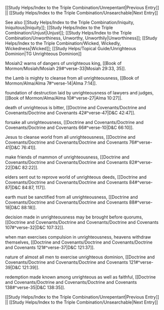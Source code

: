 [[Study Helps/Index to the Triple Combination/Unrepentant|Previous Entry]]  ||  [[Study Helps/Index to the Triple Combination/Unsearchable|Next Entry]]

 See also [[Study Helps/Index to the Triple Combination/Iniquity, Iniquitous|Iniquity]]; [[Study Helps/Index to the Triple Combination/Unjust|Unjust]]; [[Study Helps/Index to the Triple Combination/Unworthiness, Unworthy, Unworthily|Unworthiness]]; [[Study Helps/Index to the Triple Combination/Wicked, Wickedly, Wickedness|Wicked]]; [[Study Helps/Topical Guide/Unrighteous Dominion|TG Unrighteous Dominion]]

 Mosiah2 warns of dangers of unrighteous king, [[Book of Mormon/Mosiah/Mosiah 29#^verse-33|Mosiah 29:33, 35]].

 the Lamb is mighty to cleanse from all unrighteousness, [[Book of Mormon/Alma/Alma 7#^verse-14|Alma 7:14]].

 foundation of destruction laid by unrighteousness of lawyers and judges, [[Book of Mormon/Alma/Alma 10#^verse-27|Alma 10:27]].

 death of unrighteous is bitter, [[Doctrine and Covenants/Doctrine and Covenants/Doctrine and Covenants 42#^verse-47|D&C 42:47]].

 forsake all unrighteousness, [[Doctrine and Covenants/Doctrine and Covenants/Doctrine and Covenants 66#^verse-10|D&C 66:10]].

 Jesus to cleanse world from all unrighteousness, [[Doctrine and Covenants/Doctrine and Covenants/Doctrine and Covenants 76#^verse-41|D&C 76:41]].

 make friends of mammon of unrighteousness, [[Doctrine and Covenants/Doctrine and Covenants/Doctrine and Covenants 82#^verse-22|D&C 82:22]].

 elders sent out to reprove world of unrighteous deeds, [[Doctrine and Covenants/Doctrine and Covenants/Doctrine and Covenants 84#^verse-87|D&C 84:87, 117]].

 earth must be sanctified from all unrighteousness, [[Doctrine and Covenants/Doctrine and Covenants/Doctrine and Covenants 88#^verse-18|D&C 88:18]].

 decision made in unrighteousness may be brought before quorums, [[Doctrine and Covenants/Doctrine and Covenants/Doctrine and Covenants 107#^verse-32|D&C 107:32]].

 when man exercises compulsion in unrighteousness, heavens withdraw themselves, [[Doctrine and Covenants/Doctrine and Covenants/Doctrine and Covenants 121#^verse-37|D&C 121:37]].

 nature of almost all men to exercise unrighteous dominion, [[Doctrine and Covenants/Doctrine and Covenants/Doctrine and Covenants 121#^verse-39|D&C 121:39]].

 redemption made known among unrighteous as well as faithful, [[Doctrine and Covenants/Doctrine and Covenants/Doctrine and Covenants 138#^verse-35|D&C 138:35]].

[[Study Helps/Index to the Triple Combination/Unrepentant|Previous Entry]]  ||  [[Study Helps/Index to the Triple Combination/Unsearchable|Next Entry]]